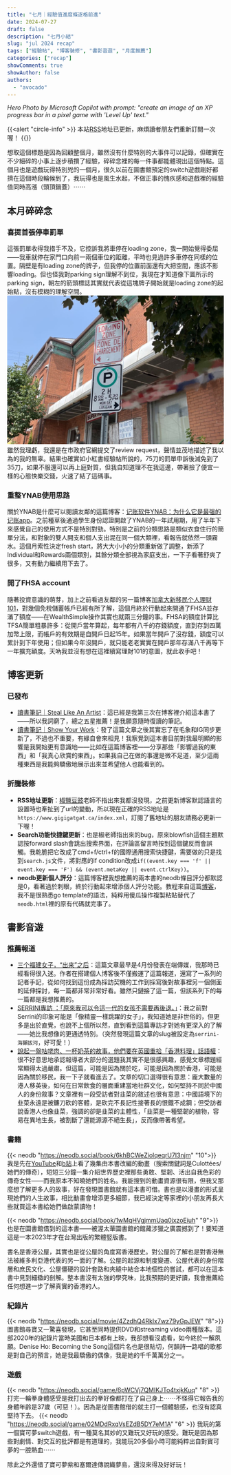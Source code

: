 ```yaml
---
title: "七月｜經驗值進度條逐格前進"
date: 2024-07-27
draft: false
description: "七月小結"
slug: "jul 2024 recap"
tags: ["經驗帖", "博客裝修", "書影音遊", "月度推薦"]
categories: ["recap"]
showComments: true
showAuthor: false
authors:
  - "avocado"
---
```

*<span class="text-sm">Hero Photo by Microsoft Copilot with prompt: "create an image of an XP progress bar in a pixel game with 'Level Up' text."<span>*

{{<alert "circle-info" >}}
本站[RSS](https://www.gigigatgat.ca/index.xml)地址已更新，麻煩讀者朋友們重新訂閱一次喔！
{{</alert>}}

想取這個標題是因為回顧整個月，雖然沒有什麼特別的大事件可以記錄，但確實在不少細碎的小事上逐步積攢了經驗，碎碎念裡的每一件事都能體現出這個特點。這個月也是遊戲玩得特別兇的一個月，很久以前在圖書館預定的switch遊戲剛好都擠在這個時段輪候到了，我玩得也是風生水起，不做正事的愧疚感和遊戲裡的經驗值同時高漲（頭頂鍋蓋）⋯⋯

## 本月碎碎念
### 喜提首張停車罰單
這張罰單收得我措手不及，它控訴我將車停在loading zone，我一開始覺得委屈——我車就停在家門口向前一兩個車位的距離，平時也見過許多車停在同樣的位置。隔壁是有loading zone的牌子，但我停的位置前面還有大把空間，應該不影響loading。但也怪我對parking sign理解不到位，我現在才知道像下圖所示的parking sign，朝左的箭頭標誌其實就代表從這塊牌子開始就是loading zone的起始點，沒有模糊的理解空間。
![parking sign](parking-sign.JPG)
雖然我理虧，我還是在市政府官網提交了review request，聲情並茂地描述了我以為的我的無辜。結果也確實如小紅書經驗帖所說的，75刀的罰單申訴後減免到了35刀，如果不服還可以再上庭對質，但我自知道理不在我這邊，帶著撿了便宜一樣的心態快樂交錢，火速了結了這碼事。
### 重整YNAB使用思路
關於YNAB是什麼可以閱讀友鄰的這篇博客：[记账软件YNAB：为什么它是最强的记账app](https://thirdshire.com/why-ynab-is-the-best/)。之前種草後通過學生身份認證開啟了YNAB的一年試用期，用了半年下來感覺自己的使用方式不是特別對勁。特別是之前的分類思路是類似衣食住行的簡單分法，和對象的雙人開支和個人支出混在同一個大類裡，看報告就依然一頭霧水。這個月索性決定fresh start，將大大小小的分類重新做了調整，新添了Individual和Rewards兩個類別，其餘分類全部視為家庭支出，一下子看著舒爽了很多，又有動力繼續用下去了。
### 開了FHSA account
隨著投資意識的萌芽，加上之前看過友鄰的另一篇博客[加拿大新移民个人理财101](https://yukieyun.net/takeaway/welcome-to-canada-personal-finance-01/)，對幾個免稅儲蓄帳戶已經有所了解，這個月終於行動起來開通了FHSA並存滿了額度——在WealthSimple操作其實也就兩三分鐘的事。FHSA的額度計算比TFSA簡單粗暴許多：從開戶當年算起，每年都有八千的存錢額度，直到存到四萬加幣上限，而帳戶的有效期是自開戶日起15年。如果當年開戶了沒存錢，額度可以累計到下年使用；但如果今年沒開戶，就只能老老實實在開戶那年存滿八千再等下一年擴充額度。天吶我並沒有想在這裡續寫理財101的意圖，就此收手吧！
## 博客更新
### 已發布
- [讀書筆記｜Steal Like An Artist](https://www.gigigatgat.ca/posts/steal-like-an-artist/)：這已經是我第三次在博客裡介紹這本書了——所以我詞窮了，總之五星推薦！是我願意隨時復讀的筆記。
- [讀書筆記｜Show Your Work](https://www.gigigatgat.ca/posts/show-your-work/)：發了這篇文章之後其實忘了在毛象和IG同步更新了，不過也不重要，有緣自會來相見！我察覺到這本書目前對我最明顯的影響是我開始更有意識地——比如在這篇博客裡——分享那些「影響過我的東西」和「我真心欣賞的東西」。如果我自己在做的事還是微不足道，至少這兩種東西是我能夠驕傲地展示出來並希望他人也能看到的。
### 折騰裝修
- **RSS地址更新**：[椒鹽豆豉](https://blog.douchi.space/#gsc.tab=0)老師不指出來我都沒發現，之前更新博客默認語言的設置時也牽扯到了url的變動，所以現在正確的RSS地址是`https://www.gigigatgat.ca/index.xml`，訂閱了舊地址的朋友請務必更新一下喔！
- **Search功能快捷鍵更新**：也是椒老師指出來的bug，原來blowfish這個主題默認按forward slash會跳出搜索界面，在評論區留言時按到這個鍵反而會誤觸。我乾脆把它改成了cmd+f/ctrl+f的國際通用搜索快捷鍵，需要做的只是找到`search.js`文件，將對應的if condition改成`if((event.key === 'f' || event.key === 'F') && (event.metaKey || event.ctrlKey))`。
- **neodb更新個人評分**：這篇博客裡我想推薦的兩本書的neodb條目評分都默認是0，看著過於刺眼，終於行動起來增添個人評分功能。教程來自這篇[博客](https://naturaleki.one/post/loading-hugo-05/#%E5%BC%95%E5%85%A5neodb%E5%8D%A1%E7%89%87)，我不是很熟悉go template的語法，純粹用傻瓜操作複製粘貼替代了`neodb.html`裡的原有代碼就完事了。
## 書影音遊
### 推薦報道
- [三个福建女子，“出来”之后](https://www.chicheng.run/posts/fujian-women-immigration-stories/)：這篇文章最早是4月份發表在端傳媒，我那時已經看得很入迷。作者在搭建個人博客後不僅搬運了這篇報道，還寫了一系列的記者手記，從如何找到這份成為採訪契機的工作到採寫後對故事裡另一個側面的延伸探討，每一篇都非常非常好看。雖然只鏈接了這一篇，但該系列下的每一篇都是我想推薦的。
- [SERRINI專訪 ：「原來我可以令這一代的女孩不需要再後退。」](https://jetmagazine.com.hk/serrini-%E6%B5%B7%E7%8D%BA%E6%8B%94%E6%B2%B3/)：我之前對Serrini的印象可能是「像精靈一樣跳躍的女子」，我知道她是非世俗的，但更多是出於直覺，也說不上個所以然，直到看到這篇專訪才對她有更深入的了解——她比我想像的更通透特別。（突然發現這篇文章的slug被設定為`serrini-海獺拔河`，好可愛！）
- [說起一盤咕咾肉、一杯奶茶的故事，他們要在英國重拾「香港料理」話語權](https://www.twreporter.org/a/hong-kong-food-new-wave-in-uk)：很不好意思地承認報導者大部分的選題我其實不是很感興趣，感覺文章標題經常顯得太過嚴肅。但這篇，可能是因為關於吃，可能是因為關於香港，可能是因為關於移民，我一下子就看進去了。文章的切口選得很有意思：龐大數量的港人移英後，如何在日常飲食的層面重建當地社群文化，如何堅持不同於中國人的身份敘事？文章裡有一段受訪者對韭菜的敘述也很有意思：中國語境下的韭菜永遠是被鐮刀砍的客體，是砍完不長記性接著長的恨鐵不成鋼；但受訪者說香港人也像韭菜，強調的卻是韭菜的主體性，「韭菜是一種堅韌的植物，容易在異地生長，被割斷了還能源源不絕生長」，反而像帶著希望。
### 書籍
{{< neodb "https://neodb.social/book/6khBCWeZiolqeqrU7I3njm" "10">}}
我是先在[YouTube](https://www.youtube.com/@francetvslashstudio/search?query=culott%C3%A9es)和[b站](https://space.bilibili.com/1373195468/channel/collectiondetail?sid=49005)上看了幾集由本書改編的動畫（搜索關鍵詞是Culottées/她們的傳奇），短短三分鐘一集介紹世界歷史裡那些勇敢、堅韌、活出自我色彩的傳奇女性——而我原本不知曉她們的姓名。我能搜到的動畫資源很有限，但我又那麼想了解更多人的故事，好在發現圖書館就有這本書可借。書也是以漫畫的形式呈現她們的人生故事，相比動畫會增添更多細節，我已經決定等家裡的小朋友再長大些就買這本書給她們做啟蒙讀物！

{{< neodb "https://neodb.social/book/1wMqHVgjmmUaq0jxzoEiuh" "9">}}
也是在圖書館借到的這本書——被渥太華圖書館的館藏涉獵之廣震撼到了！要知道這是一本2023年才在台灣出版的繁體竪版書。

書名是香港公屋，其實也是從公屋的角度寫香港歷史。對公屋的了解也是對香港無法被維多利亞港代表的另一面的了解。公屋的起源和制度變遷、公屋代表的身份階層和庶民文化、公屋僵硬的設計套路和夾縫中結合本地個性的嘗試，都可以在這本書中見到細緻的剖解。整本書沒有太強的學究味，比我預期的更好讀，我會推薦給任何想進一步了解真實的香港的人。
### 紀錄片
{{< neodb "https://neodb.social/movie/4ZzdhQ4RkIx7wz79yGpJEW" "8">}}
圖書館尋寶又一驚喜發現，它甚至同時提供DVD和streaming video兩種版本。這部2020年的紀錄片當時美國和日本都有上映，我卻想看沒處看，如今終於一解夙願。Denise Ho: Becoming the Song這個片名也是很貼切，何韻詩一路唱的歌都是對自己的預言，她是我最驕傲的偶像，我是她的千千萬萬分之一。
### 遊戲
{{< neodb "https://neodb.social/game/6pWCVj7QMIKJTo4txjkKuq" "8" >}}
打完一輪拳身體感受是我打出去的拳好像都打在了自己身上⋯⋯不怪得它報告我的身體年齡是37歲（可惡！）。因為是從圖書館借的就主打一個體驗感，也沒有認真堅持下去。
{{< neodb "https://neodb.social/game/02MDdRxqVsEZdB5DY7eM1A" "6" >}}
我玩的第一個寶可夢switch遊戲，有一種莫名其妙的又難玩又好玩的感受。難玩是因為那些對劇情、對交互的批評都是有道理的，我能玩20多個小時可能純粹出自對寶可夢的一腔熱血⋯⋯

除此之外還借了寶可夢紫和塞爾達傳說織夢島，還沒來得及好好玩！